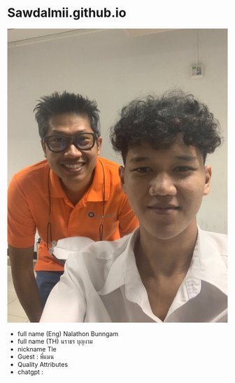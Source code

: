 # Sawdalmii.github.io
![alt text](/S__66150403.jpg "tt")
* full name (Eng) Nalathon Bunngam
* full name (TH) นราธร บุญงาม
* nickname Tle
* Guest : พี่แมน
* Quality Attributes
 * chatgpt :
